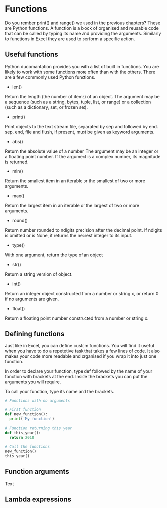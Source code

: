 # Functions

Do you rember print() and range() we used in the previous chapters? These are Python functions. A function is a block of organised and reusable code that can be called by typing its name and providing the arguments. Similarly to functions in Excel they are used to perform a specific action.

## Useful functions

Python ducomantation provides you with a list of built in functions. You are likely to work with some functions more often than with the others. There are a few commonly used Python functions.

- len()

Return the length (the number of items) of an object. The argument may be a sequence (such as a string, bytes, tuple, list, or range) or a collection (such as a dictionary, set, or frozen set).

- print()

Print objects to the text stream file, separated by sep and followed by end. sep, end, file and flush, if present, must be given as keyword arguments.

- abs()

Return the absolute value of a number. The argument may be an integer or a floating point number. If the argument is a complex number, its magnitude is returned.

- min()

Return the smallest item in an iterable or the smallest of two or more arguments.

- max()

Return the largest item in an iterable or the largest of two or more arguments.

- round()

Return number rounded to ndigits precision after the decimal point. If ndigits is omitted or is None, it returns the nearest integer to its input.

- type()

With one argument, return the type of an object

- str()

Return a string version of object.

- int()

Return an integer object constructed from a number or string x, or return 0 if no arguments are given.

- float()

Return a floating point number constructed from a number or string x.

## Defining functions

Just like in Excel, you can define custom functions. You will find it useful when you have to do a repetetive task that takes a few lines of code. It also makes your code more readable and organised if you wrap it into just one function.

In order to declare your function, type def followed by the name of your fonction with brackets at the end. Inside the brackets you can put the arguments you will require.

To call your function, type its name and the brackets.

```python
# Functions with no arguments

# First function
def new_function():
  print('My function')
  
# Function returning this year
def this_year():
  return 2018
  
# Call the functions
new_function()
this_year()
```

## Function arguments

Text

## Lambda expressions
